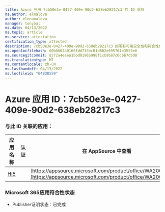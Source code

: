 ```yaml
---
title: Azure 应用 7cb50e3e-0427-409e-90d2-638eb28217c3 的 ID 信息
ms.author: elmalova
author: elenamalova
manager: tonybal
ms.date: 04/13/2022
ms.topic: article
ms.service: attestation
certification_type: attested
description: 7cb50e3e-0427-409e-90d2-638eb28217c3 的所有可用安全性和符合性信息。
ms.openlocfilehash: 60b0602a0166fdd733bc01d802e69576143553e8
ms.sourcegitcommit: 8272a4eaea1bbd9196b998f1cb9b87c6cbb7d5d0
ms.translationtype: MT
ms.contentlocale: zh-CN
ms.lasthandoff: 04/13/2022
ms.locfileid: "64830559"
---
```

# <a name="azure-app-id-7cb50e3e-0427-409e-90d2-638eb28217c3"></a>Azure 应用 ID：7cb50e3e-0427-409e-90d2-638eb28217c3


### <a name="apps-associated-with-this-id"></a>与此 ID 关联的应用：
| **应用名称** | **认证** | **在 AppSource 中查看** |
|--------------|---------------|-----------------------|
| [Hi5](../forward/WA200001610.md) |  | [https://appsource.microsoft.com/product/office/WA200001610](https://appsource.microsoft.com/product/office/WA200001610) |

### <a name="microsoft-365-app-compliance-status"></a>Microsoft 365应用符合性状态
- Publisher证明状态：已完成
